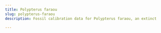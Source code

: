 ```yaml
---
title: Polypterus faraou
slug: polypterus-faraou
description: Fossil calibration data for Polypterus faraou, an extinct species of fish. Includes taxonomy authority and locality references, and cross-references to living taxa.

---
```

